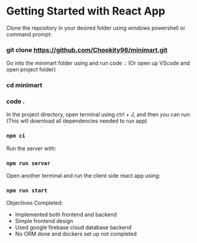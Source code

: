 # Getting Started with React App

Clone the repository in your desired folder using windows powershell or command prompt:

### git clone https://github.com/Chookity96/minimart.git

Go into the minimart folder using and run code .:
(Or open up VScode and open project folder)

### cd minimart
### code . 

In the project directory, open terminal using ctrl + J, and then you can run:
(This will download all dependencies needed to run app)

### `npm ci`

Run the server with:

### `npm run server`

Open another terminal and run the client side react app using:

### `npm run start`


Objectives Completed:

- Implemented both frontend and backend
- Simple frontend design
- Used google firebase cloud database backend
- No ORM done and dockers set up not completed
